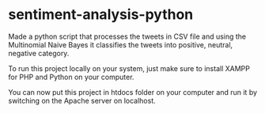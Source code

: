 # sentiment-analysis-python
Made a python script that processes the tweets in CSV file and using the Multinomial Naive Bayes it classifies the tweets into positive, neutral, negative category.

To run this project locally on your system, just make sure to install XAMPP for PHP and Python on your computer.

You can now put this project in htdocs folder on your computer and run it by switching on the Apache server on localhost.
